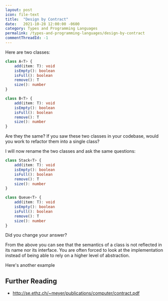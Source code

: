 ```yaml
---
layout: post
icon: file-text
title:  "Design by Contract"
date:   2021-10-28 12:00:00 -0600
category: Types and Programming Languages
permalink: /types-and-programming-languages/design-by-contract
commentThreadId: -1
---
```


<!--
* TOC
{:toc}
-->

Here are two classes:

```typescript
class A<T> {
    add(item: T): void
    isEmpty(): boolean
    isFull(): boolean
    remove(): T
    size(): number
}

class B<T> {
    add(item: T): void
    isEmpty(): boolean
    isFull(): boolean
    remove(): T
    size(): number
}
```

Are they the same? If you saw these two classes in your codebase, would you work to refactor
them into a single class?

I will now rename the two classes and ask the same questions:

```typescript
class Stack<T> {
    add(item: T): void
    isEmpty(): boolean
    isFull(): boolean
    remove(): T
    size(): number
}

class Queue<T> {
    add(item: T): void
    isEmpty(): boolean
    isFull(): boolean
    remove(): T
    size(): number
}
```

Did you change your answer?

From the above you can see that the semantics of a class is not reflected in its name
nor its interface. You are often forced to
look at the implementation instead of being able to rely on a higher level of abstraction.

Here's another example



## Further Reading

- http://se.ethz.ch/~meyer/publications/computer/contract.pdf
